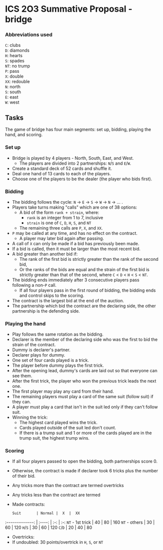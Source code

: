 # ICS 2O3 Summative Proposal - bridge
### Abbreviations used
`C`: clubs  
`D`: diamonds  
`H`: hearts  
`S`: spades  
`NT`: no trump  
`P`: pass  
`X`: double  
`XX`: redouble  
`N`: north  
`S`: south  
`E`: east  
`W`: west  

## Tasks
The game of bridge has four main segments: set up, bidding, playing the hand, and scoring.

### Set up
- Bridge is played by 4 players - North, South, East, and West.
    - The players are divided into 2 partnerships: `N`/`S` and `E`/`W`.
- Create a standard deck of 52 cards and shuffle it.
- Deal one hand of 13 cards to each of the players.
- Choose one of the players to be the dealer (the player who bids first).

### Bidding
- The bidding follows the cycle: `N` -> `E` -> `S` -> `W` -> `N` -> ... .
- Players take turns making "calls" which are one of 38 options:
    - A bid of the form `rank + strain`, where:
        - `rank` is an integer from 1 to 7, inclusive
        - `strain` is one of `C`, `D`, `H`, `S`, and `NT`
    - The remaining three calls are `P`, `X`, and `XX`.
- `P` may be called at any time, and has no effect on the contract.
    - A player may later bid again after passing.
- A call of `X` can only be made if a bid has previously been made.
- If a bid is called, then it must be larger than the most recent bid.
- A bid greater than another bid if:
    - The rank of the first bid is strictly greater than the rank of the second bid,
    - Or the ranks of the bids are equal and the strain of the first bid is strictly greater than that of the second, where `C` < `D` < `H` < `S` < `NT`.
- The bidding ends immediately after 3 consecutive players pass following a non-`P` call.
    - If all four players pass in the first round of bidding, the bidding ends and control skips to the scoring.
- The contract is the largest bid at the end of the auction.
- The partnership which bid the contract are the declaring side, the other partnership is the defending side.

### Playing the hand
- Play follows the same rotation as the bidding.
- Declarer is the member of the declaring side who was the first to bid the strain of the contract.
- Dummy is declarer's partner.
- Declarer plays for dummy.
- One set of four cards played is a trick.
- The player before dummy plays the first trick.
- After the opening lead, dummy's cards are laid out so that everyone can see them.
- After the first trick, the player who won the previous trick leads the next one.
- The first player may play any card from their hand.
- The remaining players must play a card of the same suit (follow suit) if they can.
- A player must play a card that isn't in the suit led only if they can't follow suit.
- Winning the trick:
    - The highest card played wins the trick.
    - Cards played outside of the suit led don't count.
    - If there is a trump suit and 1 or more of the cards played are in the trump suit, the highest trump wins.

### Scoring
- If all four players passed to open the bidding, both partnerships score 0.
- Otherwise, the contract is made if declarer took 6 tricks plus the number of their bid.
 - Any tricks more than the contract are termed overtricks
 - Any tricks less than the contract are termed
- Made contracts:

      Suit       | Normal |  X  |  XX 
:--------------: | :----: | :-: | :-:
`NT` - 1st trick |   40   |  80 | 160
`NT` - others    |   30   |  60 | 120
    `H`/`S`      |   30   |  60 | 120
    `C`/`D`      |   20   |  40 | 80

- Overtricks:
 - If undoubled: 30 points/overtrick in `H`, `S`, or `NT`
